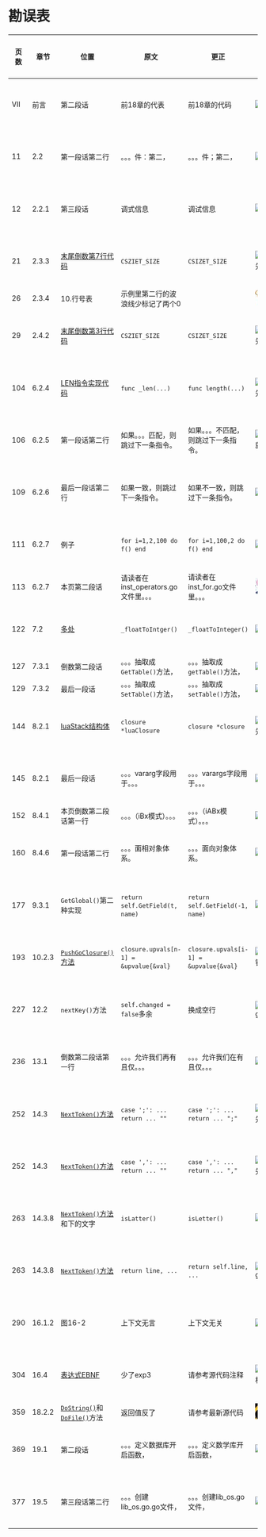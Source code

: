 # 勘误表

页数		| 章节		| 位置								| 原文									| 更正									| 读者					| 更正版次
------- | --------- | --------------------------------- | ------------------------------------- | ------------------------------------- | --------------------- | ---------
VII		| 前言		| 第二段话							| 前18章的代表							| 前18章的代码							| ![moon][moon]			| 第二次印刷 
11		| 2.2		| 第一段话第二行						| 。。。件：第二，							| 。。。件；第二，							| ![moon][moon]			| 第二次印刷 
12		| 2.2.1		| 第三段话							| 调式信息								| 调试信息								| ![泡泡][泡泡]			| 第二次印刷 
21		| 2.3.3		|[末尾倒数第7行代码][p21]				| `CSZIET_SIZE`							| `CSIZET_SIZE`							| ![小灰先生][小灰先生]	| 第二次印刷 
26		| 2.3.4		| 10.行号表							| 示例里第二行的波浪线少标记了两个0			|										| ![逍遥][逍遥]			|
29		| 2.4.2		|[末尾倒数第3行代码][p29]				| `CSZIET_SIZE`							| `CSIZET_SIZE`							| ![小灰先生][小灰先生]	| 第二次印刷 
104		| 6.2.4		|[LEN指令实现代码][p104]				| `func _len(...)`						| `func length(...)`					| ![小灰先生][小灰先生]	| 第二次印刷 
106		| 6.2.5		| 第一段话第二行						| 如果。。。匹配，则跳过下一条指令。			| 如果。。。不匹配，则跳过下一条指令。		| ![开心就好][开心就好]	| 第二次印刷 
109		| 6.2.6		| 最后一段话第二行						| 如果一致，则跳过下一条指令。				| 如果不一致，则跳过下一条指令。				| ![balus][balus]		| 第二次印刷 
111		| 6.2.7		| 例子								| `for i=1,2,100 do f() end`			| `for i=1,100,2 do f() end`			| ![balus][balus]		| 第二次印刷 
113		| 6.2.7		| 本页第二段话						| 请读者在inst_operators.go文件里。。。	| 请读者在inst_for.go文件里。。。			| ![小海星][小海星]		|
122		| 7.2		|[多处][p122]						| `_floatToIntger()`					| `_floatToInteger()`					| ![moon][moon]			| 第二次印刷 
127		| 7.3.1		| 倒数第二段话							| 。。。抽取成`GetTable()`方法，		| 。。。抽取成`getTable()`方法，			| ![balus][balus]		|
129		| 7.3.2		| 最后一段话							| 。。。抽取成`SetTable()`方法，			| 。。。抽取成`setTable()`方法，			| ![balus][balus]		|
144		| 8.2.1		|[luaStack结构体][p144]				| `closure *luaClosure`					| `closure *closure`					| ![小灰先生][小灰先生]	| 第二次印刷 
145		| 8.2.1		| 最后一段话							| 。。。vararg字段用于。。。				| 。。。varargs字段用于。。。				| ![moon][moon]			| 第二次印刷 
152		| 8.4.1		| 本页倒数第二段话第一行					| 。。。（iBx模式）。。。				| 。。。（iABx模式）。。。					| ![balus][balus]		|
160		| 8.4.6		| 第一段话第二行						| 。。。面相对象体系。						| 。。。面向对象体系。						| ![泡泡][泡泡]			| 第二次印刷 
177		| 9.3.1		| `GetGlobal()`第二种实现				| `return self.GetField(t, name)`		| `return self.GetField(-1, name)`		| ![泡泡][泡泡]			| 第二次印刷 
193		| 10.2.3	|[`PushGoClosure()`方法][p193]		| `closure.upvals[n-1] = &upvalue{&val}`|`closure.upvals[i-1] = &upvalue{&val}` | ![孤舟钓客][孤舟钓客]	| 第二次印刷
227		| 12.2		| `nextKey()`方法					| `self.changed = false`多余				| 换成空行								| ![zedongh][zedongh]	| 第二次印刷
236		| 13.1		| 倒数第二段话第一行					| 。。。允许我们再有且仅。。。				| 。。。允许我们在有且仅。。。				| ![泡泡][泡泡]			| 第二次印刷 
252		| 14.3		|[`NextToken()`方法][p252a]			| `case ';': ... return ... ""`			| `case ';': ... return ... ";"`		| ![小灰先生][小灰先生]	| 第二次印刷 
252		| 14.3		|[`NextToken()`方法][p252b]			| `case ',': ... return ... ""`			| `case ',': ... return ... ","`		| ![小灰先生][小灰先生]	| 第二次印刷 
263		| 14.3.8	|[`NextToken()`方法][p263a]和下的文字	| `isLatter()`							| `isLetter()`							| ![泡泡][泡泡]			| 第二次印刷 
263		| 14.3.8	|[`NextToken()`方法][p263b]			| `return line, ...`					| `return self.line, ...`				| ![zedongh][zedongh]	| 第二次印刷
290		| 16.1.2	| 图16-2								| 上下文无言								| 上下文无关								| ![moon][moon]			| 第二次印刷 
304		| 16.4		|[表达式EBNF][p304]					| 少了exp3								| 请参考源代码注释							| ![无期相聚][无期相聚]	| 第二次印刷
359		| 18.2.2	|[`DoString()`][p356b]和[`DoFile()`][p356a]方法	| 返回值反了					| 请参考最新源代码							| ![mzf][mzf]			|
369		| 19.1		| 第二段话							| 。。。定义数据库开启函数，				| 。。。定义数学库开启函数，				| ![泡泡][泡泡]			| 第二次印刷 
377		| 19.5		| 第三段话第二行						| 。。。创建lib_os.go.go文件，				| 。。。创建lib_os.go文件，				| ![泡泡][泡泡]			| 第二次印刷 

[moon]: readers/moon.png "moon"
[泡泡]: readers/paopao.jpeg "泡泡"
[小灰先生]: readers/小灰先生.jpeg "小灰先生"
[孤舟钓客]: readers/孤舟钓客.jpeg "孤舟钓客"
[开心就好]: readers/开心就好.jpeg "开心就好"
[无期相聚]: readers/无期相聚.jpeg "无期相聚"
[zedongh]: readers/zedongh.jpeg "https://github.com/zedongh"
[balus]: readers/balus.jpeg "https://github.com/BalusChen"
[小海星]: readers/小海星.jpeg "小海星"
[逍遥]: readers/逍遥.jpeg "逍遥"
[mzf]: readers/mzf.jpeg "mzf"

[p21]:   code/go/ch02/src/luago/binchunk/binary_chunk.go#L9
[p29]:   code/go/ch02/src/luago/binchunk/reader.go#L70
[p104]:  code/go/ch06/src/luago/vm/inst_operators.go#L100
[p122]:  code/go/ch07/src/luago/state/lua_table.go#L36
[p144]:  code/go/ch08/src/luago/state/lua_stack.go#L8
[p193]:  code/go/ch10/src/luago/state/api_push.go#L47
[p252a]: code/go/ch14/src/luago/compiler/lexer/lexer.go#L80
[p252b]: code/go/ch14/src/luago/compiler/lexer/lexer.go#L83
[p263a]: code/go/ch14/src/luago/compiler/lexer/lexer.go#L204
[p263b]: code/go/ch14/src/luago/compiler/lexer/lexer.go#L207
[p304]:  code/go/ch16/src/luago/compiler/parser/parse_exp.go#L33
[p356a]: code/go/ch18/src/luago/state/auxlib.go#L119
[p356b]: code/go/ch18/src/luago/state/auxlib.go#L126
